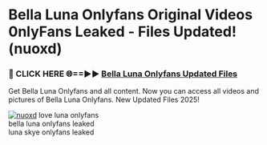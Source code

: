 # Bella Luna Onlyfans Original Videos 0nlyFans Leaked - Files Updated! (nuoxd)

<h3>🔴 CLICK HERE 🌐==►► <a href="https://tinyurl.com/3hn5wdd3" rel="nofollow">Bella Luna Onlyfans Updated Files</a></h3>

Get Bella Luna Onlyfans and all content. Now you can access all videos and pictures of Bella Luna Onlyfans. New Updated Files 2025!

[![nuoxd](https://i.imgur.com/4HnBqBT.gif)](https://tinyurl.com/3hn5wdd3)
love luna onlyfans<br>
bella luna onlyfans leaked<br>
luna skye onlyfans leaked